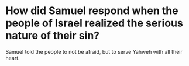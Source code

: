 # How did Samuel respond when the people of Israel realized the serious nature of their sin?

Samuel told the people to not be afraid, but to serve Yahweh with all their heart.
